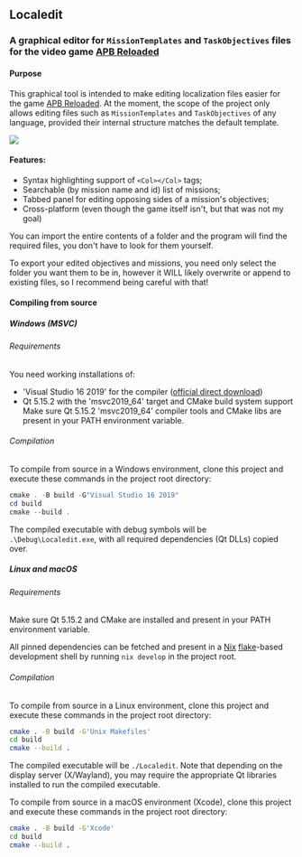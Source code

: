 ## Localedit
### A graphical editor for `MissionTemplates` and `TaskObjectives` files for the video game [APB Reloaded](http://gamersfirst.com/apb/)

#### Purpose
This graphical tool is intended to make editing localization files easier for the game
[APB Reloaded](http://gamersfirst.com/apb/). At the moment, the scope of the project only allows editing files such as
`MissionTemplates` and `TaskObjectives` of any language, provided their internal structure matches the default template.

![](images/editor_preview.png)

#### Features:
* Syntax highlighting support of `<Col></Col>` tags;
* Searchable (by mission name and id) list of missions;
* Tabbed panel for editing opposing sides of a mission's objectives;
* Cross-platform (even though the game itself isn't, but that was not my goal)

You can import the entire contents of a folder and the program will find the required files, you don't have to look for
them yourself.

To export your edited objectives and missions, you need only select the folder you want them to be in, however
it WILL likely overwrite or append to existing files, so I recommend being careful with that!

#### Compiling from source
##### Windows (MSVC)
###### Requirements
You need working installations of:
* 'Visual Studio 16 2019' for the compiler ([official direct download](https://visualstudio.microsoft.com/thank-you-downloading-visual-studio/?sku=BuildTools&rel=16))
* Qt 5.15.2 with the 'msvc2019_64' target and CMake build system support
Make sure Qt 5.15.2 'msvc2019_64' compiler tools and CMake libs are present in
your PATH environment variable.

###### Compilation
To compile from source in a Windows environment, clone this project and execute these commands
in the project root directory:
```powershell
cmake . -B build -G"Visual Studio 16 2019"
cd build
cmake --build .
```
The compiled executable with debug symbols will be `.\Debug\Localedit.exe`,
with all required dependencies (Qt DLLs) copied over.

##### Linux and macOS
###### Requirements
Make sure Qt 5.15.2 and CMake are installed and present in your PATH environment variable.

All pinned dependencies can be fetched and present in a
[Nix](https://nixos.org/download.html#nix-quick-install)
[flake](https://github.com/mschwaig/howto-install-nix-with-flake-support)-based
development shell by running `nix develop` in the project root.

###### Compilation
To compile from source in a Linux environment, clone this project and execute these commands
in the project root directory:
```bash
cmake . -B build -G'Unix Makefiles'
cd build
cmake --build .
```
The compiled executable will be `./Localedit`. Note that depending on the display server (X/Wayland), you may
require the appropriate Qt libraries installed to run the compiled executable.

To compile from source in a macOS environment (Xcode), clone this project and execute these commands
in the project root directory:
```zsh
cmake . -B build -G'Xcode'
cd build
cmake --build .
```

